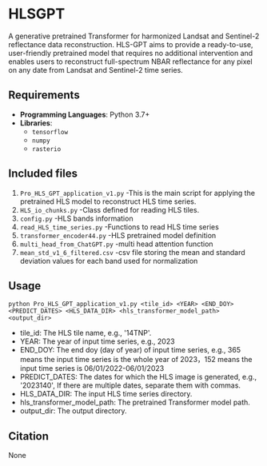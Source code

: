 # HLSGPT
A generative pretrained Transformer for harmonized Landsat and Sentinel-2 reflectance data reconstruction. 
HLS-GPT aims to provide a ready-to-use, user-friendly pretrained model that requires no additional intervention and enables users to reconstruct full-spectrum NBAR reflectance for any pixel on any date from Landsat and Sentinel-2 time series.
## Requirements
- **Programming Languages**: Python 3.7+
- **Libraries**:
  - `tensorflow`
  - `numpy`
  - `rasterio`
## Included files
1. `Pro_HLS_GPT_application_v1.py` 
-This is the main script for applying the pretrained HLS model to reconstruct HLS time series.
2. `HLS_io_chunks.py` 
-Class defined for reading HLS tiles.
3. `config.py`
-HLS bands information
4. `read_HLS_time_series.py`
-Functions to read HLS time series
5. `transformer_encoder44.py`
-HLS pretrained model definition
6. `multi_head_from_ChatGPT.py`
-multi head attention function 
7. `mean_std_v1_6_filtered.csv`
-csv file storing the mean and standard deviation values for each band used for normalization
## Usage
`python Pro_HLS_GPT_application_v1.py <tile_id> <YEAR> <END_DOY> <PREDICT_DATES> <HLS_DATA_DIR> <hls_transformer_model_path> <output_dir>`
 - tile_id: The HLS tile name, e.g., '14TNP'.
 - YEAR: The year of input time series, e.g., 2023
 - END_DOY: The end doy (day of year) of input time series, e.g., 365 means the input time series is the whole year of 2023，152 means the input time series is 06/01/2022-06/01/2023  
 - PREDICT_DATES: The dates for which the HLS image is generated, e.g., '2023140', If there are multiple dates, separate them with commas.
 - HLS_DATA_DIR: The input HLS time series directory.
 - hls_transformer_model_path: The pretrained Transformer model path.
 - output_dir: The output directory.

## Citation
None
